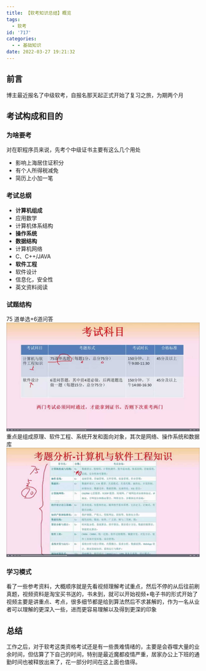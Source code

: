 ```yaml
---
title: 【软考知识总结】概览
tags:
  - 软考
id: '717'
categories:
  - - 基础知识
date: 2022-03-27 19:21:32
---
```


## 前言

博主最近报名了中级软考，自报名那天起正式开始了复习之旅，为期两个月

## 考试构成和目的

### 为啥要考

对在职程序员来说，先考个中级证书主要有这么几个用处

*   影响上海居住证积分
*   有个人所得税减免
*   简历上小加一笔

### 考试总纲

*   **计算机组成**
*   应用数学
*   计算机体系结构
*   **操作系统**
*   **数据结构**
*   计算机网络
*   C、C++/JAVA
*   **软件工程**
*   软件设计
*   信息化，安全性
*   英文资料阅读

### 试题结构

75 道单选+6道问答 [![](../static/uploads/2022/03/wp_editor_md_9443f3da310332b9336acdc0f07b89bd.jpg)](../static/uploads/2022/03/wp_editor_md_9443f3da310332b9336acdc0f07b89bd.jpg) 重点是组成原理、软件工程、系统开发和面向对象，其次是网络、操作系统和数据库 [![](../static/uploads/2022/03/wp_editor_md_66041f3dd6cfae8b4951d8f9294b582d.jpg)](../static/uploads/2022/03/wp_editor_md_66041f3dd6cfae8b4951d8f9294b582d.jpg)

### 学习模式

看了一些参考资料，大概顺序就是先看视频理解考试重点，然后不停的从后往前刷真题，视频资料是淘宝买书送的，书未到，就可以开始视频+电子书的形式开始了 视频主要是讲重点、考点，很多细节都是给到算法然后不求甚解的，作为一名从业者可以理解的更深入一些，进而更容易理解以及得到更深的印象

## 总结

工作之后，对于软考这类资格考试还是有一些畏难情绪的，主要是会吞噬大量的业余时间，但估算了下自己的时间，特别是最近魔都疫情严重，居家办公上下班的通勤时间也被释放出来了，花一部分时间在这上面也值得。